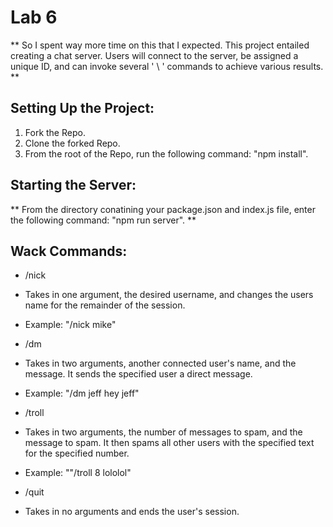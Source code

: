 # Lab 6

** So I spent way more time on this that I expected. This project entailed creating a chat server. Users will connect to the server, be assigned a unique ID, and can invoke several ' \ ' commands to achieve various results. **

## Setting Up the Project:
1. Fork the Repo.
2. Clone the forked Repo.
3. From the root of the Repo, run the following command: "npm install".

## Starting the Server:
** From the directory conatining your package.json and index.js file, enter the following command: "npm run server". **

## Wack Commands:
* /nick
 * Takes in one argument, the desired username, and changes the users name for the remainder of the session.
 * Example: "/nick mike"

* /dm
 * Takes in two arguments, another connected user's name, and the message. It sends the specified user a direct message.
 * Example: "/dm jeff hey jeff"

* /troll
 * Takes in two arguments, the number of messages to spam, and the message to spam. It then spams all other users with the specified text for the specified number.
 * Example: ""/troll 8 lololol"
 
* /quit
 * Takes in no arguments and ends the user's session.
